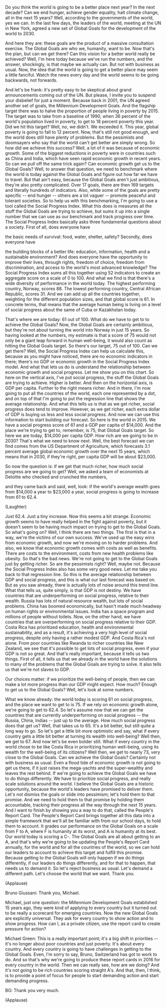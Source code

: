 
Do you think the world is going
to be a better place next year?
In the next decade?
Can we end hunger,
achieve gender equality,
halt climate change,
all in the next 15 years?
Well, according to the governments
of the world, yes we can.
In the last few days,
the leaders of the world,
meeting at the UN in New York,
agreed a new set of Global Goals
for the development of the world to 2030.

And here they are:
these goals are the product
of a massive consultation exercise.
The Global Goals are who we,
humanity, want to be.
Now that&#39;s the plan, but can we get there?
Can this vision for a better world
really be achieved?
Well, I&#39;m here today because
we&#39;ve run the numbers,
and the answer, shockingly,
is that maybe we actually can.
But not with business as usual.
Now, the idea that the world
is going to get a better place
may seem a little fanciful.
Watch the news every day and the world
seems to be going backwards, not forwards.

And let&#39;s be frank:
it&#39;s pretty easy to be skeptical
about grand announcements
coming out of the UN.
But please, I invite you to suspend
your disbelief for just a moment.
Because back in 2001,
the UN agreed another set of goals,
the Millennium Development Goals.
And the flagship target there
was to halve the proportion of people
living in poverty by 2015.
The target was to take
from a baseline of 1990,
when 36 percent of the world&#39;s
population lived in poverty,
to get to 18 percent poverty this year.
Did we hit this target?
Well, no, we didn&#39;t.
We exceeded it.
This year, global poverty
is going to fall to 12 percent.
Now, that&#39;s still not good enough,
and the world does still have
plenty of problems.
But the pessimists and doomsayers
who say that the world can&#39;t get better
are simply wrong.
So how did we achieve this success?
Well, a lot of it was because
of economic growth.
Some of the biggest reductions in poverty
were in countries such as China and India,
which have seen rapid
economic growth in recent years.
So can we pull off the same trick again?
Can economic growth
get us to the Global Goals?
Well, to answer that question,
we need to benchmark where the world
is today against the Global Goals
and figure out how far we have to travel.
But that ain&#39;t easy,
because the Global Goals
aren&#39;t just ambitious,
they&#39;re also pretty complicated.
Over 17 goals, there are then 169 targets
and literally hundreds of indicators.
Also, while some of the goals
are pretty specific --
end hunger --
others are a lot vaguer --
promote peaceful and tolerant societies.
So to help us with this benchmarking,
I&#39;m going to use a tool
called the Social Progress Index.
What this does is measures all the stuff
the Global Goals are trying to achieve,
but sums it up into a single number
that we can use as our benchmark
and track progress over time.
The Social Progress Index basically asks
three fundamental questions
about a society.
First of all, does everyone have

the basic needs of survival:
food, water, shelter, safety?
Secondly, does everyone have

the building blocks of a better life:
education, information, health
and a sustainable environment?
And does everyone have
the opportunity to improve their lives,
through rights, freedom of choice,
freedom from discrimination,
and access to the world&#39;s
most advanced knowledge?
The Social Progress Index sums all this
together using 52 indicators
to create an aggregate score
on a scale of 0 to 100.
And what we find is that there&#39;s
a wide diversity of performance
in the world today.
The highest performing country,
Norway, scores 88.
The lowest performing country,
Central African Republic, scores 31.
And we can add up
all the countries together,
weighting for the different
population sizes,
and that global score is 61.
In concrete terms,
that means that the average human being
is living on a level of social progress
about the same of Cuba
or Kazakhstan today.

That&#39;s where we are today: 61 out of 100.
What do we have to get to
to achieve the Global Goals?
Now, the Global Goals
are certainly ambitious,
but they&#39;re not about turning the world
into Norway in just 15 years.
So having looked at the numbers,
my estimate is that a score of 75
would not only be a giant leap forward
in human well-being,
it would also count as hitting
the Global Goals target.
So there&#39;s our target, 75 out of 100.
Can we get there?
Well, the Social Progress Index
can help us calculate this,
because as you might have noticed,
there are no economic indicators in there;
there&#39;s no GDP or economic growth
in the Social Progress Index model.
And what that lets us do
is understand the relationship
between economic growth
and social progress.
Let me show you on this chart.
So here on the vertical axis,
I&#39;ve put social progress,
the stuff the Global Goals
are trying to achieve.
Higher is better.
And then on the horizontal axis,
is GDP per capita.
Further to the right means richer.
And in there, I&#39;m now going to put
all the countries of the world,
each one represented by a dot,
and on top of that I&#39;m going to put
the regression line
that shows the average relationship.
And what this tells us
is that as we get richer,
social progress does tend to improve.
However, as we get richer,
each extra dollar of GDP
is buying us less and less
social progress.
And now we can use this information
to start building our forecast.
So here is the world in 2015.
We have a social progress score of 61
and a GDP per capita of $14,000.
And the place we&#39;re trying to get to,
remember, is 75, that Global Goals target.
So here we are today,
$14,000 per capita GDP.
How rich are we going to be in 2030?
That&#39;s what we need to know next.
Well, the best forecast we can find comes
from the US Department of Agriculture,
which forecasts 3.1 percent
average global economic growth
over the next 15 years,
which means that in 2030,
if they&#39;re right,
per capita GDP will be about $23,000.

So now the question is:
if we get that much richer,
how much social progress
are we going to get?
Well, we asked a team
of economists at Deloitte
who checked and crunched the numbers,

and they came back and said, well, look:
if the world&#39;s average wealth goes
from $14,000 a year to $23,000 a year,
social progress is going to increase
from 61 to 62.4.

(Laughter)

Just 62.4. Just a tiny increase.
Now this seems a bit strange.
Economic growth seems
to have really helped
in the fight against poverty,
but it doesn&#39;t seem
to be having much impact
on trying to get to the Global Goals.
So what&#39;s going on?
Well, I think there are two things.
The first is that in a way,
we&#39;re the victims of our own success.
We&#39;ve used up the easy wins
from economic growth,
and now we&#39;re moving on
to harder problems.
And also, we know that economic growth
comes with costs as well as benefits.
There are costs to the environment, costs
from new health problems like obesity.
So that&#39;s the bad news.
We&#39;re not going to get to the Global Goals
just by getting richer.
So are the pessimists right?
Well, maybe not.
Because the Social Progress Index
also has some very good news.
Let me take you back
to that regression line.
So this is the average relationship
between GDP and social progress,
and this is what our
last forecast was based on.
But as you saw already,
there is actually lots of noise
around this trend line.
What that tells us, quite simply,
is that GDP is not destiny.
We have countries that are underperforming
on social progress,
relative to their wealth.
Russia has lots
of natural resource wealth,
but lots of social problems.
China has boomed economically,
but hasn&#39;t made much headway
on human rights or environmental issues.
India has a space program
and millions of people without toilets.
Now, on the other hand, we have countries
that are overperforming
on social progress relative to their GDP.
Costa Rica has prioritized education,
health and environmental sustainability,
and as a result, it&#39;s achieving
a very high level of social progress,
despite only having a rather modest GDP.
And Costa Rica&#39;s not alone.
From poor countries like Rwanda
to richer countries like New Zealand,
we see that it&#39;s possible to get
lots of social progress,
even if your GDP is not so great.
And that&#39;s really important,
because it tells us two things.
First of all, it tells us that we already
in the world have the solutions
to many of the problems
that the Global Goals are trying to solve.
It also tells us
that we&#39;re not slaves to GDP.

Our choices matter: if we prioritize
the well-being of people,
then we can make a lot more progress
than our GDP might expect.
How much? Enough to get us
to the Global Goals?
Well, let&#39;s look at some numbers.

What we know already: the world today
is scoring 61 on social progress,
and the place we want to get to is 75.
If we rely on economic growth alone,
we&#39;re going to get to 62.4.
So let&#39;s assume now that we can get
the countries that are currently
underperforming on social progress --
the Russia, China, Indias --
just up to the average.
How much social progress does that get us?
Well, that takes us to 65.
It&#39;s a bit better, but still
quite a long way to go.
So let&#39;s get a little bit more
optimistic and say,
what if every country
gets a little bit better
at turning its wealth into well-being?
Well then, we get to 67.
And now let&#39;s be even bolder still.
What if every country in the world
chose to be like Costa Rica
in prioritizing human well-being,
using its wealth for the well-being
of its citizens?
Well then, we get to nearly 73,
very close to the Global Goals.
Can we achieve the Global Goals?
Certainly not with business as usual.
Even a flood tide of economic growth
is not going to get us there,
if it just raises the mega-yachts
and the super-wealthy
and leaves the rest behind.
If we&#39;re going to achieve the Global Goals
we have to do things differently.
We have to prioritize social progress,
and really scale solutions
around the world.
I believe the Global Goals
are a historic opportunity,
because the world&#39;s leaders
have promised to deliver them.
Let&#39;s not dismiss the goals
or slide into pessimism;
let&#39;s hold them to that promise.
And we need to hold them to that promise
by holding them accountable,
tracking their progress all the way
through the next 15 years.
And I want to finish by showing you
a way to do that, called
the People&#39;s Report Card.
The People&#39;s Report Card brings together
all this data into a simple framework
that we&#39;ll all be familiar
with from our school days,
to hold them to account.
It grades our performance
on the Global Goals
on a scale from F to A,
where F is humanity at its worst,
and A is humanity at its best.
Our world today is scoring a C-.
The Global Goals are all about
getting to an A,
and that&#39;s why we&#39;re going to be updating
the People&#39;s Report Card annually,
for the world and for all
the countries of the world,
so we can hold our leaders to account
to achieve this target
and fulfill this promise.
Because getting to the Global Goals will
only happen if we do things differently,
if our leaders do things differently,
and for that to happen,
that needs us to demand it.
So let&#39;s reject business as usual.
Let&#39;s demand a different path.
Let&#39;s choose the world that we want.
Thank you.

(Applause)


Bruno Giussani: Thank you, Michael.

Michael, just one question:
the Millennium Development Goals
established 15 years ago,
they were kind of applying
to every country
but it turned out to be really
a scorecard for emerging countries.
Now the new Global Goals
are explicitly universal.
They ask for every country to show action
and to show progress.
How can I, as a private citizen,
use the report card
to create pressure for action?

Michael Green: This is a really important
point; it&#39;s a big shift in priorities --
it&#39;s no longer about poor
countries and just poverty.
It&#39;s about every country.
And every country is going to have
challenges in getting to the Global Goals.
Even, I&#39;m sorry to say, Bruno,
Switzerland has got to work to do.
And so that&#39;s why we&#39;re going to produce
these report cards in 2016
for every country in the world.
Then we can really see, how are we doing?
And it&#39;s not going to be rich countries
scoring straight A&#39;s.
And that, then, I think,
is to provide a point of focus
for people to start demanding action
and start demanding progress.

BG: Thank you very much.

(Applause)

